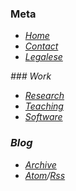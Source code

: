 
<!-- Add your navigation menu here !-->

<div class=navigation-meta>

### Meta

* [<i class="icon-home"/> Home](/)
* [<i class="icon-envelope"/> Contact](/contact/)
* [<i class="icon-legal"/> Legalese](/legal/)
</div>

<div class=navigation-work>
### Work

* [<i class="icon-lightbulb"/> Research](/research/)
* [<i class="icon-book"/> Teaching](/teaching/)
* [<i class="icon-laptop"/> Software](/software/)
</div>

<div class=navigation-blog>

### Blog
* [<i class="icon-archive"/> Archive](/posts/archive/)
* [<i class="icon-rss"/> Atom](/posts/feeds/atom.xml)/[Rss](/posts/feeds/rss.xml)

</div>
